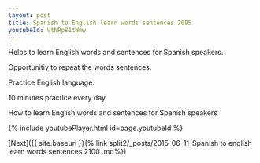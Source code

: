 ```yaml
---
layout: post
title: Spanish to English learn words sentences 2095 
youtubeId: VtNRp81tWmw
---
```

 
 
Helps to learn English words and sentences for Spanish speakers.

Opportunitiy to repeat the words sentences. 

Practice English language. 
 
10 minutes practice every day. 
 
How to learn English words and sentences for Spanish speakers 
 
{% include youtubePlayer.html id=page.youtubeId %}
 
 
[Next]({{ site.baseurl }}{% link  split2/_posts/2015-06-11-Spanish to english learn words sentences 2100 .md%})
 
